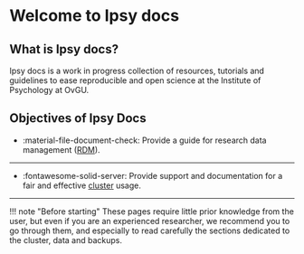 # Welcome to Ipsy docs

## What is Ipsy docs?

Ipsy docs is a work in progress collection of resources, tutorials and guidelines to ease reproducible and open science at the Institute of Psychology at OvGU. 

## Objectives of Ipsy Docs

<div class="grid cards" markdown>

- :material-file-document-check: Provide a guide for research data management ([RDM]).

---

- :fontawesome-solid-server: Provide support and documentation for a fair and effective [cluster] usage.

---

</div>

[RDM]: open-science/research-data-management/getting-started/
[cluster]: cluster

!!! note "Before starting"
    These pages require little prior knowledge from the user, but even if you are an experienced researcher, we recommend you to go through them, and especially to read carefully the sections dedicated to the cluster, data and backups.



